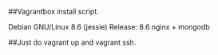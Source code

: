 ##Vagrantbox install script.

Debian GNU/Linux 8.6 (jessie)
Release:	8.6
nginx + mongodb

##Just do vagrant up and vagrant ssh.
